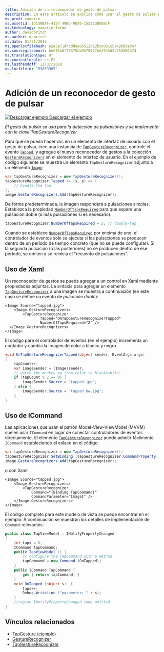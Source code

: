 ```yaml
---
title: Adición de un reconocedor de gesto de pulsar
description: En este artículo se explica cómo usar el gesto de pulsar para la detección de pulsaciones en una aplicación de Xamarin.Forms. La detección de pulsaciones se implementa con la clase TapGestureRecognizer.
ms.prod: xamarin
ms.assetid: 1D150BAF-4157-49BC-90A0-153323B8EBCF
ms.technology: xamarin-forms
author: davidbritch
ms.author: dabritch
ms.date: 01/21/2016
ms.openlocfilehash: e2e5a71d7cddee66612c12bc6091c57426b3ed47
ms.sourcegitcommit: be6f6a8f77679bb9675077ed25b5d2c753580b74
ms.translationtype: HT
ms.contentlocale: es-ES
ms.lasthandoff: 12/07/2018
ms.locfileid: "53059965"
---
```

# <a name="adding-a-tap-gesture-recognizer"></a>Adición de un reconocedor de gesto de pulsar

[![Descargar ejemplo](~/media/shared/download.png) Descargar el ejemplo](https://developer.xamarin.com/samples/xamarin-forms/WorkingWithGestures/TapGesture/)

_El gesto de pulsar se usa para la detección de pulsaciones y se implementa con la clase TapGestureRecognizer._

Para que se pueda hacer clic en un elemento de interfaz de usuario con el gesto de pulsar, cree una instancia de [`TapGestureRecognizer`](xref:Xamarin.Forms.TapGestureRecognizer), controle el evento [`Tapped`](xref:Xamarin.Forms.TapGestureRecognizer.Tapped), y agregue el nuevo reconocedor de gestos a la colección [`GestureRecognizers`](xref:Xamarin.Forms.View.GestureRecognizers) en el elemento de interfaz de usuario. En el ejemplo de código siguiente se muestra un elemento `TapGestureRecognizer` adjunto a un elemento [`Image`](xref:Xamarin.Forms.Image):

```csharp
var tapGestureRecognizer = new TapGestureRecognizer();
tapGestureRecognizer.Tapped += (s, e) => {
    // handle the tap
};
image.GestureRecognizers.Add(tapGestureRecognizer);
```

De forma predeterminada, la imagen responderá a pulsaciones simples. Establezca la propiedad [`NumberOfTapsRequired`](xref:Xamarin.Forms.TapGestureRecognizer.NumberOfTapsRequired) para que espere una pulsación doble (o más pulsaciones si es necesario).

```csharp
tapGestureRecognizer.NumberOfTapsRequired = 2; // double-tap
```

Cuando se establece [`NumberOfTapsRequired`](xref:Xamarin.Forms.TapGestureRecognizer.NumberOfTapsRequired) por encima de uno, el controlador de eventos solo se ejecuta si las pulsaciones se producen dentro de un período de tiempo concreto (que no se puede configurar). Si la segunda pulsación (o las posteriores) no se producen dentro de ese período, se omiten y se reinicia el "recuento de pulsaciones".

<a name="Using_Xaml" />

## <a name="using-xaml"></a>Uso de Xaml

Un reconocedor de gestos se puede agregar a un control en Xaml mediante propiedades adjuntas. La sintaxis para agregar un elemento [`TapGestureRecognizer`](xref:Xamarin.Forms.TapGestureRecognizer) a una imagen se muestra a continuación (en este caso se define un evento de *pulsación doble*):

```xaml
<Image Source="tapped.jpg">
    <Image.GestureRecognizers>
        <TapGestureRecognizer
                Tapped="OnTapGestureRecognizerTapped"
                NumberOfTapsRequired="2" />
  </Image.GestureRecognizers>
</Image>
```

El código para el controlador de eventos (en el ejemplo) incrementa un contador y cambia la imagen de color a blanco y negro.

```csharp
void OnTapGestureRecognizerTapped(object sender, EventArgs args)
{
    tapCount++;
    var imageSender = (Image)sender;
    // watch the monkey go from color to black&white!
    if (tapCount % 2 == 0) {
        imageSender.Source = "tapped.jpg";
    } else {
        imageSender.Source = "tapped_bw.jpg";
    }
}
```

## <a name="using-icommand"></a>Uso de ICommand

Las aplicaciones que usan el patrón Model-View-ViewModel (MVVM) suelen usar `ICommand` en lugar de conectar controladores de eventos directamente. El elemento [`TapGestureRecognizer`](xref:Xamarin.Forms.TapGestureRecognizer) puede admitir fácilmente `ICommand` estableciendo el enlace en el código:

```csharp
var tapGestureRecognizer = new TapGestureRecognizer();
tapGestureRecognizer.SetBinding (TapGestureRecognizer.CommandProperty, "TapCommand");
image.GestureRecognizers.Add(tapGestureRecognizer);
```

o con Xaml:

```xaml
<Image Source="tapped.jpg">
    <Image.GestureRecognizers>
        <TapGestureRecognizer
            Command="{Binding TapCommand}"
            CommandParameter="Image1" />
    </Image.GestureRecognizers>
</Image>
```

El código completo para este modelo de vista se puede encontrar en el ejemplo. A continuación se muestran los detalles de implementación de `Command` relevantes:

```csharp
public class TapViewModel : INotifyPropertyChanged
{
    int taps = 0;
    ICommand tapCommand;
    public TapViewModel () {
        // configure the TapCommand with a method
        tapCommand = new Command (OnTapped);
    }
    public ICommand TapCommand {
        get { return tapCommand; }
    }
    void OnTapped (object s)  {
        taps++;
        Debug.WriteLine ("parameter: " + s);
    }
    //region INotifyPropertyChanged code omitted
}
```


## <a name="related-links"></a>Vínculos relacionados

- [TapGesture (ejemplo)](https://developer.xamarin.com/samples/xamarin-forms/WorkingWithGestures/TapGesture/)
- [GestureRecognizer](xref:Xamarin.Forms.GestureRecognizer)
- [TapGestureRecognizer](xref:Xamarin.Forms.TapGestureRecognizer)

